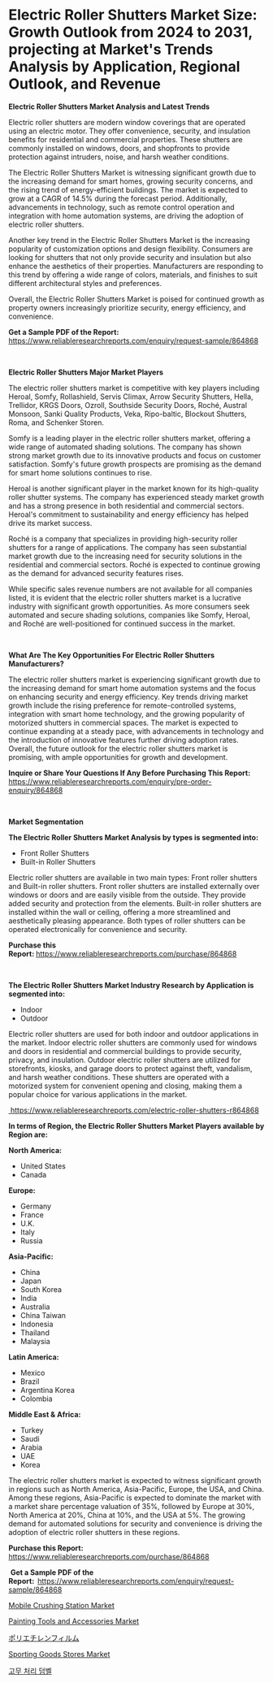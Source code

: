 <p><h1>Electric Roller Shutters Market Size: Growth Outlook from 2024 to 2031, projecting at Market's Trends Analysis by Application, Regional Outlook, and Revenue</h1></p><p><strong>Electric Roller Shutters Market Analysis and Latest Trends</strong></p>
<p><p>Electric roller shutters are modern window coverings that are operated using an electric motor. They offer convenience, security, and insulation benefits for residential and commercial properties. These shutters are commonly installed on windows, doors, and shopfronts to provide protection against intruders, noise, and harsh weather conditions.</p><p>The Electric Roller Shutters Market is witnessing significant growth due to the increasing demand for smart homes, growing security concerns, and the rising trend of energy-efficient buildings. The market is expected to grow at a CAGR of 14.5% during the forecast period. Additionally, advancements in technology, such as remote control operation and integration with home automation systems, are driving the adoption of electric roller shutters.</p><p>Another key trend in the Electric Roller Shutters Market is the increasing popularity of customization options and design flexibility. Consumers are looking for shutters that not only provide security and insulation but also enhance the aesthetics of their properties. Manufacturers are responding to this trend by offering a wide range of colors, materials, and finishes to suit different architectural styles and preferences.</p><p>Overall, the Electric Roller Shutters Market is poised for continued growth as property owners increasingly prioritize security, energy efficiency, and convenience.</p></p>
<p><strong>Get a Sample PDF of the Report:&nbsp;</strong> <a href="https://www.reliableresearchreports.com/enquiry/request-sample/864868">https://www.reliableresearchreports.com/enquiry/request-sample/864868</a></p>
<p>&nbsp;</p>
<p><strong>Electric Roller Shutters Major Market Players</strong></p>
<p><p>The electric roller shutters market is competitive with key players including Heroal, Somfy, Rollashield, Servis Climax, Arrow Security Shutters, Hella, Trellidor, KRGS Doors, Ozroll, Southside Security Doors, Roché, Austral Monsoon, Sanki Quality Products, Veka, Ripo-baltic, Blockout Shutters, Roma, and Schenker Storen.</p><p>Somfy is a leading player in the electric roller shutters market, offering a wide range of automated shading solutions. The company has shown strong market growth due to its innovative products and focus on customer satisfaction. Somfy's future growth prospects are promising as the demand for smart home solutions continues to rise.</p><p>Heroal is another significant player in the market known for its high-quality roller shutter systems. The company has experienced steady market growth and has a strong presence in both residential and commercial sectors. Heroal's commitment to sustainability and energy efficiency has helped drive its market success.</p><p>Roché is a company that specializes in providing high-security roller shutters for a range of applications. The company has seen substantial market growth due to the increasing need for security solutions in the residential and commercial sectors. Roché is expected to continue growing as the demand for advanced security features rises.</p><p>While specific sales revenue numbers are not available for all companies listed, it is evident that the electric roller shutters market is a lucrative industry with significant growth opportunities. As more consumers seek automated and secure shading solutions, companies like Somfy, Heroal, and Roché are well-positioned for continued success in the market.</p></p>
<p>&nbsp;</p>
<p><strong>What Are The Key Opportunities For Electric Roller Shutters Manufacturers?</strong></p>
<p><p>The electric roller shutters market is experiencing significant growth due to the increasing demand for smart home automation systems and the focus on enhancing security and energy efficiency. Key trends driving market growth include the rising preference for remote-controlled systems, integration with smart home technology, and the growing popularity of motorized shutters in commercial spaces. The market is expected to continue expanding at a steady pace, with advancements in technology and the introduction of innovative features further driving adoption rates. Overall, the future outlook for the electric roller shutters market is promising, with ample opportunities for growth and development.</p></p>
<p><strong>Inquire or Share Your Questions If Any Before Purchasing This Report:</strong> <a href="https://www.reliableresearchreports.com/enquiry/pre-order-enquiry/864868">https://www.reliableresearchreports.com/enquiry/pre-order-enquiry/864868</a></p>
<p>&nbsp;</p>
<p><strong>Market Segmentation</strong></p>
<p><strong>The Electric Roller Shutters Market Analysis by types is segmented into:</strong></p>
<p><ul><li>Front Roller Shutters</li><li>Built-in Roller Shutters</li></ul></p>
<p><p>Electric roller shutters are available in two main types: Front roller shutters and Built-in roller shutters. Front roller shutters are installed externally over windows or doors and are easily visible from the outside. They provide added security and protection from the elements. Built-in roller shutters are installed within the wall or ceiling, offering a more streamlined and aesthetically pleasing appearance. Both types of roller shutters can be operated electronically for convenience and security.</p></p>
<p><strong>Purchase this Report:&nbsp;</strong><a href="https://www.reliableresearchreports.com/purchase/864868">https://www.reliableresearchreports.com/purchase/864868</a></p>
<p>&nbsp;</p>
<p><strong>The Electric Roller Shutters Market Industry Research by Application is segmented into:</strong></p>
<p><ul><li>Indoor</li><li>Outdoor</li></ul></p>
<p><p>Electric roller shutters are used for both indoor and outdoor applications in the market. Indoor electric roller shutters are commonly used for windows and doors in residential and commercial buildings to provide security, privacy, and insulation. Outdoor electric roller shutters are utilized for storefronts, kiosks, and garage doors to protect against theft, vandalism, and harsh weather conditions. These shutters are operated with a motorized system for convenient opening and closing, making them a popular choice for various applications in the market.</p></p>
<p><a href="https://www.reliableresearchreports.com/electric-roller-shutters-r864868">&nbsp;https://www.reliableresearchreports.com/electric-roller-shutters-r864868</a></p>
<p><strong>In terms of Region, the Electric Roller Shutters Market Players available by Region are:</strong></p>
<p>
    <p> <strong> North America: </strong>
        <ul>
            <li>United States</li>
            <li>Canada</li>
        </ul>
        </p> 
    <p> <strong> Europe: </strong>
        <ul>
            <li>Germany</li>
            <li>France</li>
            <li>U.K.</li>
            <li>Italy</li>
            <li>Russia</li>
        </ul>
        </p> 
    <p> <strong> Asia-Pacific: </strong>
        <ul>
            <li>China</li>
            <li>Japan</li>
            <li>South Korea</li>
            <li>India</li>
            <li>Australia</li>
            <li>China Taiwan</li>
            <li>Indonesia</li>
            <li>Thailand</li>
            <li>Malaysia</li>
        </ul>
        </p> 
    <p> <strong> Latin America: </strong>
        <ul>
            <li>Mexico</li>
            <li>Brazil</li>
            <li>Argentina Korea</li>
            <li>Colombia</li>
        </ul>
        </p> 
    <p> <strong> Middle East & Africa: </strong>
        <ul>
            <li>Turkey</li>
            <li>Saudi</li>
            <li>Arabia</li>
            <li>UAE</li>
            <li>Korea</li>
        </ul>
    </p>
    </p>
<p><p>The electric roller shutters market is expected to witness significant growth in regions such as North America, Asia-Pacific, Europe, the USA, and China. Among these regions, Asia-Pacific is expected to dominate the market with a market share percentage valuation of 35%, followed by Europe at 30%, North America at 20%, China at 10%, and the USA at 5%. The growing demand for automated solutions for security and convenience is driving the adoption of electric roller shutters in these regions.</p></p>
<p><strong>Purchase this Report: </strong><a href="https://www.reliableresearchreports.com/purchase/864868">https://www.reliableresearchreports.com/purchase/864868</a></p>
<p>&nbsp;<strong>Get a Sample PDF of the Report:&nbsp;&nbsp;</strong><a href="https://www.reliableresearchreports.com/enquiry/request-sample/864868">https://www.reliableresearchreports.com/enquiry/request-sample/864868</a></p>
<p><strong></strong></p>
<p><p><a href="https://github.com/lubmix/Market-Research-Report-List-2/blob/main/mobile-crushing-station-market.md">Mobile Crushing Station Market</a></p><p><a href="https://www.linkedin.com/pulse/painting-tools-accessories-market-analysis-sze-forecasted-ixicc?trackingId=AIJ6M2TWn%2BiGPit25lSmRA%3D%3D">Painting Tools and Accessories Market</a></p><p><a href="https://github.com/lrlmopnhwd79300/Market-Research-Report-List-1/blob/main/756614831278.md">ポリエチレンフィルム</a></p><p><a href="https://www.linkedin.com/pulse/analyzing-sporting-goods-stores-market-global-industry-perspective-vfqwc?trackingId=aOua842QN1iWE4u7CGYFaw%3D%3D">Sporting Goods Stores Market</a></p><p><a href="https://github.com/akzkkws047661437/Market-Research-Report-List-1/blob/main/798623828746.md">고무 처리 덤벨</a></p></p>